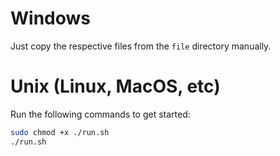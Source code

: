 # Windows

Just copy the respective files from the `file` directory manually.

# Unix (Linux, MacOS, etc)

Run the following commands to get started:

```sh
sudo chmod +x ./run.sh
./run.sh
```
